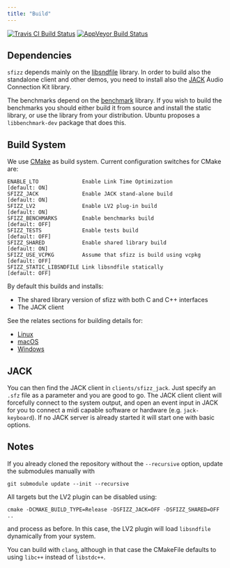 ```yaml
---
title: "Build"
---
```


[![Travis CI Build Status]](https://travis-ci.com/sfztools/sfizz)
[![AppVeyor Build Status]](https://ci.appveyor.com/project/sfztools/sfizz)

## Dependencies

`sfizz` depends mainly on the [libsndfile] library.
In order to build also the standalone client and other demos, you need to
install also the [JACK] Audio Connection Kit library.

The benchmarks depend on the [benchmark] library.
If you wish to build the benchmarks you should either build it from source and
install the static library, or use the library from your distribution.
Ubuntu proposes a `libbenchmark-dev` package that does this.

## Build System

We use [CMake] as build system.
Current configuration switches for CMake are:

```
ENABLE_LTO              Enable Link Time Optimization          [default: ON]
SFIZZ_JACK              Enable JACK stand-alone build          [default: ON]
SFIZZ_LV2               Enable LV2 plug-in build               [default: ON]
SFIZZ_BENCHMARKS        Enable benchmarks build                [default: OFF]
SFIZZ_TESTS             Enable tests build                     [default: OFF]
SFIZZ_SHARED            Enable shared library build            [default: ON]
SFIZZ_USE_VCPKG         Assume that sfizz is build using vcpkg [default: OFF]
SFIZZ_STATIC_LIBSNDFILE Link libsndfile statically             [default: OFF]
```

By default this builds and installs:
- The shared library version of sfizz with both C and C++ interfaces
- The JACK client

See the relates sections for building details for:
- [Linux]
- [macOS]
- [Windows]

## JACK

You can then find the JACK client in `clients/sfizz_jack`.
Just specify an `.sfz` file as a parameter and you are good to go.
The JACK client client will forcefully connect to the system output,
and open an event input in JACK for you to connect a midi capable software
or hardware (e.g. `jack-keyboard`).
If no JACK server is already started it will start one with basic options.

## Notes

If you already cloned the repository without the `--recursive` option,
update the submodules manually with

```
git submodule update --init --recursive
```

All targets but the LV2 plugin can be disabled using:

```
cmake -DCMAKE_BUILD_TYPE=Release -DSFIZZ_JACK=OFF -DSFIZZ_SHARED=OFF ..
```

and process as before.
In this case, the LV2 plugin will load `libsndfile` dynamically from your system.

You can build with `clang`, although in that case the CMakeFile
defaults to using `libc++` instead of `libstdc++`.

[libsndfile]:             http://mega-nerd.com/libsndfile/
[JACK]:                   https://jackaudio.org
[benchmark]:              https://github.com/google/benchmark/
[CMake]:                  https://cmake.org/
[Linux]:                  linux
[macOS]:                  macos
[Windows]:                windows
[Travis CI Build Status]: https://img.shields.io/travis/com/sfztools/sfizz.svg?label=Linux-macOS&style=popout&logo=travis
[AppVeyor Build Status]:  https://img.shields.io/appveyor/ci/sfztools/sfizz.svg?label=Windows&style=popout&logo=appveyor
